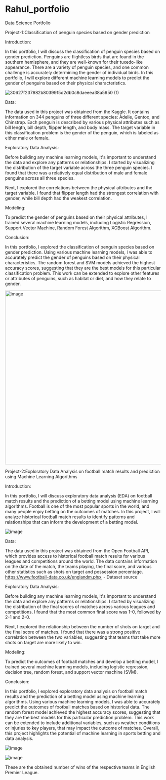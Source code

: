 # Rahul_portfolio

Data Science Portfolio


Project-1:Classification of penguin species based on gender prediction


Introduction:

In this portfolio, I will discuss the classification of penguin species based on gender prediction. Penguins are flightless birds that are found in the southern hemisphere, and they are well-known for their tuxedo-like appearance. There are a variety of penguin species, and one common challenge is accurately determining the gender of individual birds. In this portfolio, I will explore different machine learning models to predict the gender of penguins based on their physical characteristics.








![30627f237982b80399f5d2db0c8daeeea38a5950 (1)](https://user-images.githubusercontent.com/101933981/221393836-1c739cc3-fadd-4a06-a89b-d2c6928adf0a.jpeg)








Data:




The data used in this project was obtained from the Kaggle. It contains information on 344 penguins of three different species: Adelie, Gentoo, and Chinstrap. Each penguin is described by various physical attributes such as bill length, bill depth, flipper length, and body mass. The target variable in this classification problem is the gender of the penguin, which is labeled as either male or female.




Exploratory Data Analysis:




Before building any machine learning models, it's important to understand the data and explore any patterns or relationships. I started by visualizing the distribution of the target variable across the three penguin species. I found that there was a relatively equal distribution of male and female penguins across all three species.





Next, I explored the correlations between the physical attributes and the target variable. I found that flipper length had the strongest correlation with gender, while bill depth had the weakest correlation.




Modeling:



To predict the gender of penguins based on their physical attributes, I trained several machine learning models, including Logistic Regression, Support  Vector Machine, Random Forest Algorithm, XGBoost Algorithm.



Conclusion:




In this portfolio, I explored the classification of penguin species based on gender prediction. Using various machine learning models, I was able to accurately predict the gender of penguins based on their physical characteristics. The random forest and SVM models achieved the highest accuracy scores, suggesting that they are the best models for this particular classification problem. This work can be extended to explore other features or attributes of penguins, such as habitat or diet, and how they relate to gender.



<img width="563" alt="image" src="https://user-images.githubusercontent.com/101933981/221394830-586ee665-044d-4c00-ad3e-a2910fe5ecf6.png">






Project-2:Exploratory Data Analysis on football match results and prediction using Machine Learning Algorithms



Introduction:




In this portfolio, I will discuss exploratory data analysis (EDA) on football match results and the prediction of a betting model using machine learning algorithms. Football is one of the most popular sports in the world, and many people enjoy betting on the outcomes of matches. In this project, I will analyze historical football match results to identify patterns and relationships that can inform the development of a betting model.



![image](https://user-images.githubusercontent.com/101933981/221395058-d714c798-5e81-4e32-b53e-f3674f9cce97.png)


Data:




The data used in this project was obtained from the Open Football API, which provides access to historical football match results for various leagues and competitions around the world. The data contains information on the date of the match, the teams playing, the final score, and various other statistics such as shots on target and possession percentage.
https://www.football-data.co.uk/englandm.php  - Dataset source



Exploratory Data Analysis:



Before building any machine learning models, it's important to understand the data and explore any patterns or relationships. I started by visualizing the distribution of the final scores of matches across various leagues and competitions. I found that the most common final score was 1-0, followed by 2-1 and 2-0.

Next, I explored the relationship between the number of shots on target and the final score of matches. I found that there was a strong positive correlation between the two variables, suggesting that teams that take more shots on target are more likely to win.



Modeling:

To predict the outcomes of football matches and develop a betting model, I trained several machine learning models, including logistic regression, decision tree, random forest, and support vector machine (SVM).




Conclusion:

In this portfolio, I explored exploratory data analysis on football match results and the prediction of a betting model using machine learning algorithms. Using various machine learning models, I was able to accurately predict the outcomes of football matches based on historical data. The random forest  model achieved the highest accuracy scores, suggesting that they are the best models for this particular prediction problem. This work can be extended to include additional variables, such as weather conditions or injuries to key players, that may impact the outcome of matches. Overall, this project highlights the potential of machine learning in sports betting and data analysis.


![image](https://user-images.githubusercontent.com/101933981/221395370-e9b8e4c7-2882-4e44-9005-28bd5031abe4.png) 















![image](https://user-images.githubusercontent.com/101933981/221395377-4bca4880-2f04-483e-8a0a-3b0bff98b2e3.png)












These are the obtained number of wins of the respective teams in English Premier League.




